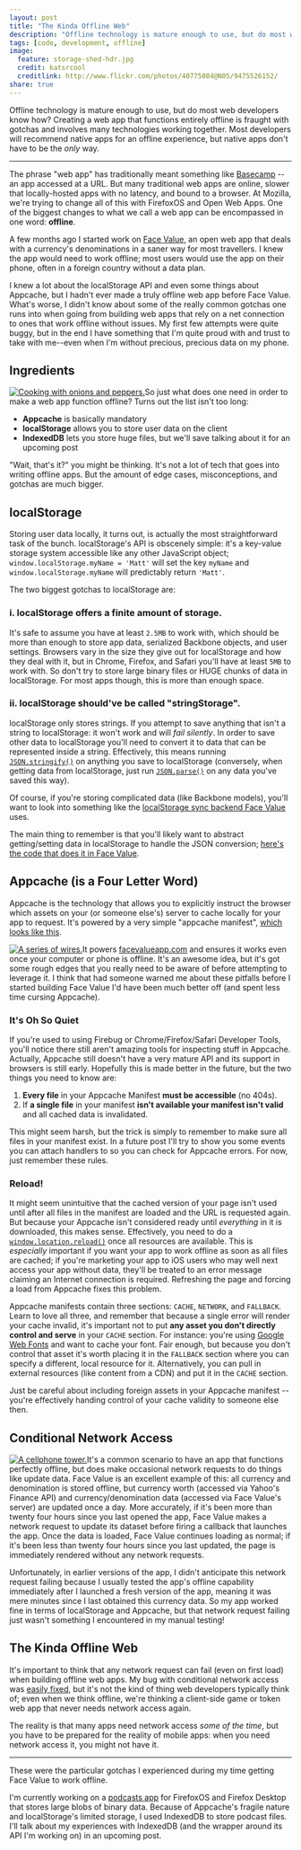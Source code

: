 ```yaml
---
layout: post
title: "The Kinda Offline Web"
description: "Offline technology is mature enough to use, but do most web developers know how?"
tags: [code, development, offline]
image:
  feature: storage-shed-hdr.jpg
  credit: katsrcool
  creditlink: http://www.flickr.com/photos/40775084@N05/9475526152/
share: true
---
```


Offline technology is mature enough to use, but do most web developers know how? Creating a web app that functions entirely offline is fraught with gotchas and involves many technologies working together. Most developers will recommend native apps for an offline experience, but native apps don't have to be the _only_ way.

----

The phrase "web app" has traditionally meant something like [Basecamp](http://basecamp.com/) -- an app accessed at a URL. But many traditional web apps are online, slower that locally-hosted apps with no latency, and bound to a browser. At Mozilla, we're trying to change all of this with FirefoxOS and Open Web Apps. One of the biggest changes to what we call a web app can be encompassed in one word: **offline**.

A few months ago I started work on [Face Value](http://facevalueapp.com/), an open web app that deals with a currency's denominations in a saner way for most travellers. I knew the app would need to work offline; most users would use the app on their phone, often in a foreign country without a data plan.

I knew a lot about the localStorage API and even some things about Appcache, but I hadn't ever made a truly offline web app before Face Value. What's worse, I didn't know about some of the really common gotchas one runs into when going from building web apps that rely on a net connection to ones that work offline without issues. My first few attempts were quite buggy, but in the end I have something that I'm quite proud with and trust to take with me--even when I'm without precious, precious data on my phone.

## Ingredients

<a href="http://www.flickr.com/photos/underneath/2316887506/" class="photo-link" target="_blank"><img id="onions-and-peppers" src="{{ site.url }}/images/onions-and-peppers.jpg" alt="Cooking with onions and peppers." title="(Photo credit: Pam Culver)" class="photograph"></a>So just what does one need in order to make a web app function offline? Turns out the list isn't too long:

* **Appcache** is basically mandatory
* **localStorage** allows you to store user data on the client
* **IndexedDB** lets you store huge files, but we'll save talking about it for an upcoming post

"Wait, that's it?" you might be thinking. It's not a lot of tech that goes into writing offline apps. But the amount of edge cases, misconceptions, and gotchas are much bigger.

## localStorage

Storing user data locally, it turns out, is actually the most straightforward task of the bunch. localStorage's API is obscenely simple: it's a key-value storage system accessible like any other JavaScript object; `window.localStorage.myName = 'Matt'` will set the key `myName` and `window.localStorage.myName` will predictably return `'Matt'`.

The two biggest gotchas to localStorage are:

### i. localStorage offers a finite amount of storage.

It's safe to assume you have at least `2.5MB` to work with, which should be more than enough to store app data, serialized Backbone objects, and user settings. Browsers vary in the size they give out for localStorage and how they deal with it, but in Chrome, Firefox, and Safari you'll have at least `5MB` to work with. So don't try to store large binary files or HUGE chunks of data in localStorage. For most apps though, this is more than enough space.

### ii. localStorage should've be called "stringStorage".

localStorage only stores strings. If you attempt to save anything that isn't a string to localStorage: it won't work and will *fail silently*. In order to save other data to localStorage you'll need to convert it to data that can be represented inside a string. Effectively, this means running [`JSON.stringify()`](https://developer.mozilla.org/en-US/docs/JavaScript/Reference/Global_Objects/JSON/stringify) on anything you save to localStorage (conversely, when getting data from localStorage, just run [`JSON.parse()`](https://developer.mozilla.org/en-US/docs/JavaScript/Reference/Global_Objects/JSON/parse) on any data you've saved this way).

Of course, if you're storing complicated data (like Backbone models), you'll want to look into something like the [localStorage sync backend Face Value](https://github.com/tofumatt/face-value/blob/971910ac583538df71910958817afaf286af4c6b/www/js/lib/backbone.localstorage.js) uses.

The main thing to remember is that you'll likely want to abstract getting/setting data in localStorage to handle the JSON conversion; [here's the code that does it in Face Value](https://github.com/tofumatt/face-value/blob/971910ac583538df71910958817afaf286af4c6b/www/js/app.js#L90-124).

## Appcache (is a Four Letter Word)

Appcache is the technology that allows you to explicitly instruct the browser which assets on your (or someone else's) server to cache locally for your app to request. It's powered by a very simple "appcache manifest", [which looks like this](https://github.com/tofumatt/face-value/blob/971910ac583538df71910958817afaf286af4c6b/www/manifest.appcache).

<a href="http://www.flickr.com/photos/wonderlane/4583438114/" class="photo-link" target="_blank"><img src="{{ site.url }}/images/wires.jpg" alt="A series of wires." title="(Photo credit: Wonderlane)" class="photograph left"></a>It powers [facevalueapp.com](http://facevalueapp.com/) and ensures it works even once your computer or phone is offline. It's an awesome idea, but it's got some rough edges that you really need to be aware of before attempting to leverage it. I think that had someone warned me about these pitfalls before I started building Face Value I'd have been much better off (and spent less time cursing Appcache).

### It's Oh So Quiet

If you're used to using Firebug or Chrome/Firefox/Safari Developer Tools, you'll notice there still aren't amazing tools for inspecting stuff in Appcache. Actually, Appcache still doesn't have a very mature API and its support in browsers is still early. Hopefully this is made better in the future, but the two things you need to know are:

1. **Every file** in your Appcache Manifest **must be accessible** (no 404s).
2. If **a single file** in your manifest **isn't available your manifest isn't valid** and all cached data is invalidated.

This might seem harsh, but the trick is simply to remember to make sure all files in your manifest exist. In a future post I'll try to show you some events you can attach handlers to so you can check for Appcache errors. For now, just remember these rules.

### Reload!

It might seem unintuitive that the cached version of your page isn't used until after all files in the manifest are loaded and the URL is requested again. But because your Appcache isn't considered ready until *everything* in it is downloaded, this makes sense. Effectively, you need to do a [`window.location.reload()`](https://github.com/tofumatt/face-value/blob/971910ac583538df71910958817afaf286af4c6b/www/js/app.js#L40-48) once all resources are available. This is *especially* important if you want your app to work offline as soon as all files are cached; if you're marketing your app to iOS users who may well next access your app without data, they'll be treated to an error message claiming an Internet connection is required. Refreshing the page and forcing a load from Appcache fixes this problem.

Appcache manifests contain three sections: `CACHE`, `NETWORK`, and `FALLBACK`. Learn to love all three, and remember that because a single error will render your cache invalid, it's important not to put **any asset you don't directly control and serve** in your `CACHE` section. For instance: you're using [Google Web Fonts](http://www.google.com/webfonts) and want to cache your font. Fair enough, but because you don't control that asset it's worth placing it in the `FALLBACK` section where you can specify a different, local resource for it. Alternatively, you can pull in external resources (like content from a CDN) and put it in the `CACHE` section.

Just be careful about including foreign assets in your Appcache manifest -- you're effectively handing control of your cache validity to someone else then.

## Conditional Network Access

<a href="http://www.flickr.com/photos/keithius/3888389124/" class="photo-link" target="_blank"><img id="cell-tower" src="{{ site.url }}/images/cell-tower.jpg" alt="A cellphone tower." title="(Photo credit: Keith Survell)" class="photograph"></a>It's a common scenario to have an app that functions perfectly offline, but does make occasional network requests to do things like update data. Face Value is an excellent example of this: all currency and denomination is stored offline, but currency worth (accessed via Yahoo's Finance API) and currency/denomination data (accessed via Face Value's server) are updated once a day. More accurately, if it's been more than twenty four hours since you last opened the app, Face Value makes a network request to update its dataset before firing a callback that launches the app. Once the data is loaded, Face Value continues loading as normal; if it's been less than twenty four hours since you last updated, the page is immediately rendered without any network requests.

Unfortunately, in earlier versions of the app, I didn't anticipate this network request failing because I usually tested the app's offline capability immediately after I launched a fresh version of the app, meaning it was mere minutes since I last obtained this currency data. So my app worked fine in terms of localStorage and Appcache, but that network request failing just wasn't something I encountered in my manual testing!

## The Kinda Offline Web

It's important to think that any network request can fail (even on first load) when building offline web apps. My bug with conditional network access was [easily fixed](https://github.com/tofumatt/face-value/blob/971910ac583538df71910958817afaf286af4c6b/www/js/app.js#L68-79), but it's not the kind of thing web developers typically think of; even when we think offline, we're thinking a client-side game or token web app that never needs network access again.

The reality is that many apps need network access *some of the time*, but you have to be prepared for the reality of mobile apps: when you need network access it, you might not have it.

----

These were the particular gotchas I experienced during my time getting Face Value to work offline.

I'm currently working on a [podcasts app](https://github.com/mozilla/high-fidelity) for FirefoxOS and Firefox Desktop that stores large blobs of binary data. Because of Appcache's fragile nature and localStorage's limited storage, I used IndexedDB to store podcast files. I'll talk about my experiences with IndexedDB (and the wrapper around its API I'm working on) in an upcoming post.
